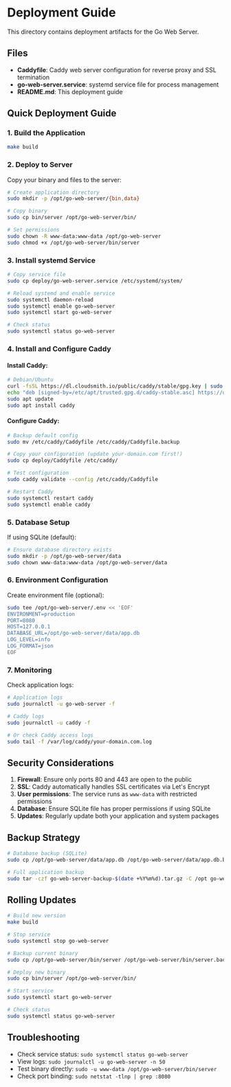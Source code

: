# Deployment Guide

This directory contains deployment artifacts for the Go Web Server.

## Files

- **Caddyfile**: Caddy web server configuration for reverse proxy and SSL termination
- **go-web-server.service**: systemd service file for process management
- **README.md**: This deployment guide

## Quick Deployment Guide

### 1. Build the Application

```bash
make build
```

### 2. Deploy to Server

Copy your binary and files to the server:

```bash
# Create application directory
sudo mkdir -p /opt/go-web-server/{bin,data}

# Copy binary
sudo cp bin/server /opt/go-web-server/bin/

# Set permissions
sudo chown -R www-data:www-data /opt/go-web-server
sudo chmod +x /opt/go-web-server/bin/server
```

### 3. Install systemd Service

```bash
# Copy service file
sudo cp deploy/go-web-server.service /etc/systemd/system/

# Reload systemd and enable service
sudo systemctl daemon-reload
sudo systemctl enable go-web-server
sudo systemctl start go-web-server

# Check status
sudo systemctl status go-web-server
```

### 4. Install and Configure Caddy

#### Install Caddy:
```bash
# Debian/Ubuntu
curl -fsSL https://dl.cloudsmith.io/public/caddy/stable/gpg.key | sudo tee /etc/apt/trusted.gpg.d/caddy-stable.asc
echo "deb [signed-by=/etc/apt/trusted.gpg.d/caddy-stable.asc] https://dl.cloudsmith.io/public/caddy/stable/deb/debian any-version main" | sudo tee /etc/apt/sources.list.d/caddy-stable.list
sudo apt update
sudo apt install caddy
```

#### Configure Caddy:
```bash
# Backup default config
sudo mv /etc/caddy/Caddyfile /etc/caddy/Caddyfile.backup

# Copy your configuration (update your-domain.com first!)
sudo cp deploy/Caddyfile /etc/caddy/

# Test configuration
sudo caddy validate --config /etc/caddy/Caddyfile

# Restart Caddy
sudo systemctl restart caddy
sudo systemctl enable caddy
```

### 5. Database Setup

If using SQLite (default):
```bash
# Ensure database directory exists
sudo mkdir -p /opt/go-web-server/data
sudo chown www-data:www-data /opt/go-web-server/data
```

### 6. Environment Configuration

Create environment file (optional):
```bash
sudo tee /opt/go-web-server/.env << 'EOF'
ENVIRONMENT=production
PORT=8080
HOST=127.0.0.1
DATABASE_URL=/opt/go-web-server/data/app.db
LOG_LEVEL=info
LOG_FORMAT=json
EOF
```

### 7. Monitoring

Check application logs:
```bash
# Application logs
sudo journalctl -u go-web-server -f

# Caddy logs
sudo journalctl -u caddy -f

# Or check Caddy access logs
sudo tail -f /var/log/caddy/your-domain.com.log
```

## Security Considerations

1. **Firewall**: Ensure only ports 80 and 443 are open to the public
2. **SSL**: Caddy automatically handles SSL certificates via Let's Encrypt
3. **User permissions**: The service runs as `www-data` with restricted permissions
4. **Database**: Ensure SQLite file has proper permissions if using SQLite
5. **Updates**: Regularly update both your application and system packages

## Backup Strategy

```bash
# Database backup (SQLite)
sudo cp /opt/go-web-server/data/app.db /opt/go-web-server/data/app.db.backup.$(date +%Y%m%d_%H%M%S)

# Full application backup
sudo tar -czf go-web-server-backup-$(date +%Y%m%d).tar.gz -C /opt go-web-server/
```

## Rolling Updates

```bash
# Build new version
make build

# Stop service
sudo systemctl stop go-web-server

# Backup current binary
sudo cp /opt/go-web-server/bin/server /opt/go-web-server/bin/server.backup

# Deploy new binary
sudo cp bin/server /opt/go-web-server/bin/

# Start service
sudo systemctl start go-web-server

# Check status
sudo systemctl status go-web-server
```

## Troubleshooting

- Check service status: `sudo systemctl status go-web-server`
- View logs: `sudo journalctl -u go-web-server -n 50`
- Test binary directly: `sudo -u www-data /opt/go-web-server/bin/server`
- Check port binding: `sudo netstat -tlnp | grep :8080`